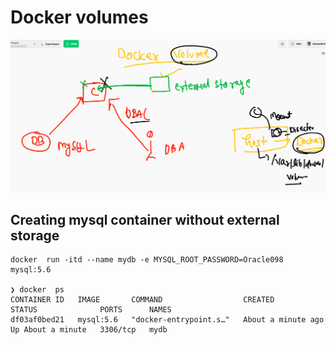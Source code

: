 # Docker volumes 

<img src="volume.png">


## Creating mysql container without external storage 

```
docker  run -itd --name mydb -e MYSQL_ROOT_PASSWORD=Oracle098  mysql:5.6

❯ docker  ps
CONTAINER ID   IMAGE       COMMAND                  CREATED              STATUS              PORTS      NAMES
df03af0bed21   mysql:5.6   "docker-entrypoint.s…"   About a minute ago   Up About a minute   3306/tcp   mydb


```
